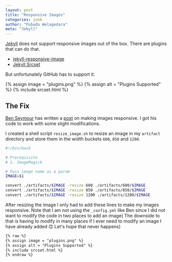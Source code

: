 ```yaml
---
layout: post
title: "Responsive Images"
categories: junk
author: "Pubudu Welagedara"
meta: "Jekyll"
---
```


[Jekyll][jekyll] does not support responsive images out of the box. There are plugins that can do that. 

- [jekyll-responsive-image][plugin-one]
- [Jekyll Srcset][plugin-two]

But unfortunately GitHub has to support it.

{% assign image = "plugins.png" %}
{% assign alt = "Plugins Supported" %}
{% include srcset.html %}

## The Fix 

[Ben Seymour][ben] has written a [post][post] on making images responsive. I got his code to work with some slight modifications. 

I created a shell script  `resize_image.sh` to resize an image in my  `artifact` directory and store them in the width buckets  `600`,  `850` and  `1200`.

```bash
#!/bin/bash

# Prerequisite 
# 1. ImageMagick

# Pass image name as a param
IMAGE=$1

convert ./artifacts/$IMAGE -resize 600 ./artifacts/600/$IMAGE
convert ./artifacts/$IMAGE -resize 850 ./artifacts/850/$IMAGE
convert ./artifacts/$IMAGE -resize 1200 ./artifacts/1200/$IMAGE
```

After resizing the image I only had to add these lines to make my images responsive. Note that I am not using the `_config.yml` like Ben since I did not want to modify the code in two places to add an image( The downside to that is having to modify in many places if I ever need to modify an image I have already added :blush: Let's hope that never happens)

```md
{% raw %}
{% assign image = "plugins.png" %}
{% assign alt = "Plugins Supported" %}
{% include srcset.html %}
{% endraw %}
```

[jekyll]: http://jekyllrb.com
[documentation]: https://jekyllrb.com/docs/posts/
[plugins]: https://help.github.com/articles/adding-jekyll-plugins-to-a-github-pages-site/
[plugin-one]: https://github.com/wildlyinaccurate/jekyll-responsive-image
[plugin-two]: https://github.com/netlify/jekyll-srcset
[ben]: https://benseymour.com/
[post]: https://benseymour.com/2017/03/02/Responsive-Images-in-Jekyll-without-a-plugin